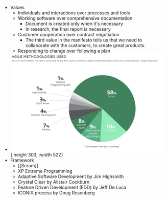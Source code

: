 - Values
	- Individuals and interactions over processes and tools
	- Working software over comprehensive documentation
		- Document is created only when it's necessary
		- In research, the final report is necessary
	- Customer cooperation over contract negotiation
		- The third value in the manifesto tells us that we need to collaborate with the customers, to create great products.
	- Responding to change over following a plan
- ![Screenshot 2023-04-06 at 11.49.11 AM.png](../assets/Screenshot_2023-04-06_at_11.49.11_AM_1680752971080_0.png){:height 303, :width 522}
- Framework
	- [[Scrum]]
	- XP Extreme Programming
	- Adaptive Software Development by Jim Highsmith
	- Crystal Clear by Alistair Cockburn
	- Feature Driven Development (FDD) by Jeff De Luca
	- ICONIX process by Doug Rosenberg
